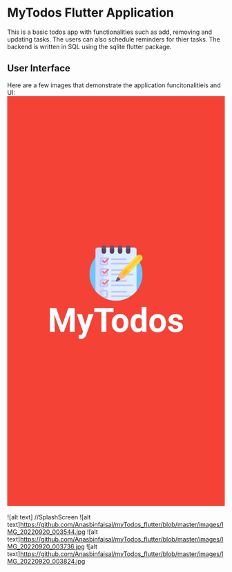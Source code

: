 # MyTodos Flutter Application 

This is a basic todos app with functionalities such as add, removing and updating tasks. The users can also schedule reminders for thier tasks. The backend is written in SQL using the sqlite flutter package.

## User Interface

Here are a few images that demonstrate the application funcitonalitieis and UI:
 ![Alt text](/images/IMG_20220920_003903.jpg)

![alt text] //SplashScreen
![alt text]https://github.com/Anasbinfaisal/myTodos_flutter/blob/master/images/IMG_20220920_003544.jpg
![alt text]https://github.com/Anasbinfaisal/myTodos_flutter/blob/master/images/IMG_20220920_003736.jpg
![alt text]https://github.com/Anasbinfaisal/myTodos_flutter/blob/master/images/IMG_20220920_003824.jpg

